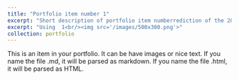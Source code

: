 ```yaml
---
title: "Portfolio item number 1"
excerpt: "Short description of portfolio item numberrediction of the 2016 Election"
excerpt: "Using  1<br/><img src='/images/500x300.png'>"
collection: portfolio
---
```


This is an item in your portfolio. It can be have images or nice text. If you name the file .md, it will be parsed as markdown. If you name the file .html, it will be parsed as HTML. 
<!--stackedit_data:
eyJoaXN0b3J5IjpbLTgxMjkxODMxNV19
-->